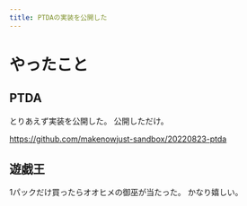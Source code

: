 ```yaml
---
title: PTDAの実装を公開した
---
```


# やったこと

## PTDA

とりあえず実装を公開した。
公開しただけ。

<https://github.com/makenowjust-sandbox/20220823-ptda>

## 遊戯王

1パックだけ買ったらオオヒメの御巫が当たった。
かなり嬉しい。

